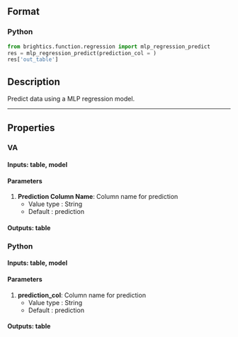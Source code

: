 ## Format
### Python
```python
from brightics.function.regression import mlp_regression_predict
res = mlp_regression_predict(prediction_col = )
res['out_table']
```

## Description
Predict data using a MLP regression model.

---

## Properties
### VA
#### Inputs: table, model

#### Parameters
1. **Prediction Column Name**: Column name for prediction
   - Value type : String
   - Default : prediction

#### Outputs: table

### Python
#### Inputs: table, model

#### Parameters
1. **prediction_col**: Column name for prediction
   - Value type : String
   - Default : prediction

#### Outputs: table

